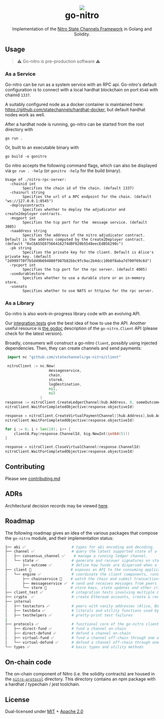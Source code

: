 <h1 align="center">
<div><img src="https://statechannels.org/favicon.ico"><br>
go-nitro
</h1>

<p align="center">Implementation of the <a href="https://docs.statechannels.org">Nitro State Channels Framework</a> in Golang and Solidity.</p>

## Usage

> ⚠️ Go-nitro is pre-production software ⚠️

### As a Service

Go-nitro can be run as a system service with an RPC api. Go-nitro's default configuration is to connect with a local hardhat blockchain on port `8548` with chainid `1337`.

A suitably configured node as a docker container is maintained here: https://github.com/statechannels/hardhat-docker, but default hardhat nodes work as well.

After a hardhat node is running, go-nitro can be started from the root directory with

```
go run .
```

Or, built to an executable binary with

```
go build -o gonitro
```

Go nitro accepts the following command flags, which can also be displayed via `go run . -help` (or `gonitro -help` for the build binary).

```
Usage of ./nitro-rpc-server:
  -chainid int
        Specifies the chain id of the chain. (default 1337)
  -chainurl string
        Specifies the url of a RPC endpoint for the chain. (default "ws://127.0.0.1:8545")
  -deploycontracts
        Specifies whether to deploy the adjudicator and create2deployer contracts.
  -msgport int
        Specifies the tcp port for the  message service. (default 3005)
  -naaddress string
        Specifies the address of the nitro adjudicator contract. Default is the address computed by the Create2Deployer contract. (default "0xC6A55E07566416274dBF020b5548eecEdB56290c")
  -pk string
        Specifies the private key for the client. Default is Alice's private key. (default "2d999770f7b5d49b694080f987b82bbc9fc9ac2b4dcc10b0f8aba7d700f69c6d")
  -rpcport int
        Specifies the tcp port for the rpc server. (default 4005)
  -usedurablestore
        Specifies whether to use a durable store or an in-memory store.
  -usenats
        Specifies whether to use NATS or http/ws for the rpc server.
```

### As a Library

Go-nitro is also work-in-progress library code with an evolving API.

Our [integration tests](./client_test/readme.md) give the best idea of how to use the API. Another useful resource is [the godoc](https://pkg.go.dev/github.com/statechannels/go-nitro@v0.0.0-20221013015616-00c5614be2d2/client#Client) description of the `go-nitro.Client` API (please check for the latest version).

Broadly, consumers will construct a go-nitro `Client`, possibly using injected dependencies. Then, they can create channels and send payments:

```Go
 import nc "github.com/statechannels/go-nitro/client"

 nitroClient := nc.New(
                    messageservice,
                    chain,
                    storeA,
                    logDestination,
                    nil,
                    nil
                )
response := nitroClient.CreateLedgerChannel(hub.Address, 0, someOutcome)
nitroClient.WaitForCompletedObjective(response.objectiveId)

response = nitroClient.CreateVirtualPaymentChannel([hub.Address],bob.Address, defaultChallengeDuration, someOtherOutcome)
nitroClient.WaitForCompletedObjective(response.objectiveId)

for i := 0; i < len(10); i++ {
    clientA.Pay(response.ChannelId, big.NewInt(int64(5)))
}

response = nitroClient.CloseVirtualChannel(response.ChannelId)
nitroClient.WaitForCompletedObjective(response.objectiveId)
```

## Contributing

Please see [contributing.md](./contributing.md)

## ADRs

Architectural decision records may be viewed [here](./.adr/0000-adrs.md).

## Roadmap

The following roadmap gives an idea of the various packages that compose the `go-nitro` module, and their implementation status:

```bash
├── abi ✅                     # types for abi encoding and decoding.
├── channel ✅                 # query the latest supported state of a channel
│   ├── consensus_channel ✅    # manage a running ledger channel.
│   └── state ✅               # generate and recover signatures on state updates
│       ├── outcome ✅         # define how funds are dispersed when a channel closes
├── client 🚧                  # exposes an API to the consuming application
│   └── engine ✅              # coordinate the client components, runs the protocols
│       ├── chainservice 🚧    # watch the chain and submit transactions
│       ├── messageservice ✅  # send and receives messages from peers
│       └── store 🚧           # store keys, state updates and other critical data
├── client_test ✅             # integration tests involving multiple clients
├── crypto  ✅                 # create Ethereum accounts, create & recover signatures
├── internal
│   ├── testactors ✅          # peers with vanity addresses (Alice, Bob, Irene, ... )
│   ├── testdata ✅            # literals and utility functions used by other test packages
│   ├── testhelpers ✅         # pretty-print test failures
|
├── protocols ✅               # functional core of the go-nitro client
│   ├── direct-fund ✅         # fund a channel on-chain
│   ├── direct-defund ✅       # defund a channel on-chain
│   ├── virtual-fund ✅        # fund a channel off-chain through one or more  intermediaries
│   └── virtual-defund ✅      # defund a channel off-chain through one or more intermediaries
└── types ✅                   # basic types and utility methods
```

## On-chain code

The on-chain component of Nitro (i.e. the solidity contracts) are housed in the [`nitro-protocol`](./nitro-protocol/readme.md) directory. This directory contains an npm package with a hardhat / typechain / jest toolchain.

## License

Dual-licensed under [MIT](https://opensource.org/licenses/MIT) + [Apache 2.0](http://www.apache.org/licenses/LICENSE-2.0)
